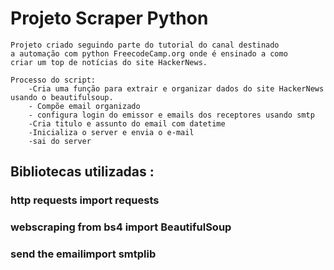 # Projeto Scraper Python

    Projeto criado seguindo parte do tutorial do canal destinado
    a automação com python FreecodeCamp.org onde é ensinado a como
    criar um top de notícias do site HackerNews.

    Processo do script: 
        -Cria uma função para extrair e organizar dados do site HackerNews usando o beautifulsoup.
        - Compõe email organizado
        - configura login do emissor e emails dos receptores usando smtp
        -Cria titulo e assunto do email com datetime
        -Inicializa o server e envia o e-mail
        -sai do server



## Bibliotecas utilizadas :

### http requests import requests
### webscraping from bs4 import BeautifulSoup
### send the emailimport smtplib
